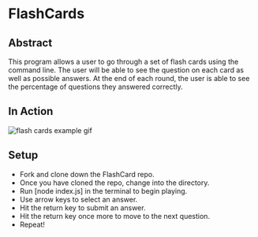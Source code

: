 # FlashCards

## Abstract

This program allows a user to go through a set of flash cards using the command line. The user will be able to see the question on each card as well as possible answers. At the end of each round, the user is able to see the percentage of questions they answered correctly.

## In Action

![flash cards example gif](https://media.giphy.com/media/cOJzVShuzq7z6p7nzd/giphy.gif)

## Setup

- Fork and clone down the FlashCard repo.
- Once you have cloned the repo, change into the directory.
- Run [node index.js] in the terminal to begin playing.
- Use arrow keys to select an answer.
- Hit the return key to submit an answer.
- Hit the return key once more to move to the next question.
- Repeat!
